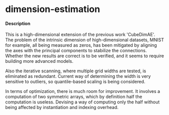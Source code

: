 # dimension-estimation


#### Description

This is a high-dimensional extension of the previous work 'CubeDimAE'. The problem of the intrinsic dimension of high-dimensional datasets, MNIST for example, all being measured as zeros, has been mitigated by aligning the axes with the principal components to stabilize the connections. Whether the new results are correct is to be verified, and it seems to require building more advanced models.

Also the iterative scanning, where multiple grid widths are tested, is eliminated as redundant. Current way of determining the width is very sensitive to outliers, so quantile-based scaling is being considered.

In terms of optimization, there is much room for improvement. It involves a computation of two symmetric arrays, which by definition half the computation is useless. Devising a way of computing only the half without being affected by instantiation and indexing overhead.
